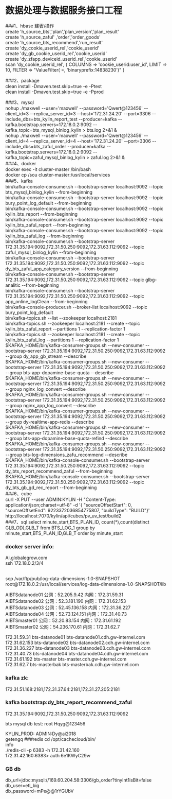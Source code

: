 # 数据处理与数据服务接口工程
###1、hbase 建表\操作<br>
	create 'h_source_bts','plan','plan_version','plan_result'<br>
	create 'h_source_zaful' ,'order','order_goods' <br>
	create 'h_source_bts_recommend','run_result'<br> 
	create 'dy_cookie_userid_rel','cookie_userid'<br> 
	create 'dy_gb_cookie_userid_rel','cookie_userid'<br> 
	create 'dy_zfapp_deviceid_userid_rel','cookie_userid'<br> 
	scan 'dy_cookie_userid_rel', { COLUMNS => 'cookie_userid:user_id', LIMIT => 10, FILTER => "ValueFilter( =, 'binaryprefix:14838230')" }<br>
	
###2、package<br>
    clean install -Dmaven.test.skip=true -e -Ptest<br>
    clean install -Dmaven.test.skip=true -e -Pprod<br>
    
###3、mysql<br>
  nohup ./maxwell --user='maxwell' --password='Qwert@123456' --client_id=3 --replica_server_id=3 --host='172.31.24.20' --port=3306 --include_dbs=bts_kylin_report_test   --producer=kafka --kafka.bootstrap.servers=172.18.0.2:9092 --kafka_topic=bts_mysql_binlog_kylin > bts.log 2>&1 & <br>
  nohup ./maxwell --user='maxwell' --password='Qwert@123456' --client_id=4 --replica_server_id=4 --host='172.31.24.20' --port=3306 --include_dbs=bts_zaful_order   --producer=kafka --kafka.bootstrap.servers=172.18.0.2:9092 --kafka_topic=zaful_mysql_binlog_kylin > zaful.log 2>&1 & <br>
###4、docker<br>
    docker exec -it cluster-master /bin/bash <br>
    docker cp /sou cluster-master:/usr/local/services <br>
###5、kafka<br>
    bin/kafka-console-consumer.sh --bootstrap-server localhost:9092 --topic bts_mysql_binlog_kylin --from-beginning <br>
    bin/kafka-console-consumer.sh --bootstrap-server localhost:9092 --topic bury_point_log_default --from-beginning <br>
    bin/kafka-console-consumer.sh --bootstrap-server localhost:9092 --topic kylin_bts_report --from-beginning <br>
    bin/kafka-console-consumer.sh --bootstrap-server localhost:9092 --topic kylin_bts_zaful_report --from-beginning <br>
    bin/kafka-console-consumer.sh --bootstrap-server localhost:9092 --topic kylin_bts_zaful_log --from-beginning <br>
    bin/kafka-console-consumer.sh --bootstrap-server 172.31.35.194:9092,172.31.50.250:9092,172.31.63.112:9092 --topic zaful_mysql_binlog_kylin --from-beginning <br>
    bin/kafka-console-consumer.sh --bootstrap-server 172.31.35.194:9092,172.31.50.250:9092,172.31.63.112:9092 --topic dy_bts_zaful_app_category_version --from-beginning <br>
    bin/kafka-console-consumer.sh --bootstrap-server 172.31.35.194:9092,172.31.50.250:9092,172.31.63.112:9092 --topic glbg-analitic --from-beginning <br>
    bin/kafka-console-consumer.sh --bootstrap-server 172.31.35.194:9092,172.31.50.250:9092,172.31.63.112:9092 --topic app_online_logClean --from-beginning <br>
    bin/kafka-console-producer.sh --broker-list localhost:9092 --topic bury_point_log_default <br>
    bin/kafka-topics.sh --list --zookeeper localhost:2181 <br>
    bin/kafka-topics.sh --zookeeper localhost:2181 --create --topic kylin_bts_zaful_report --partitions 1 --replication-factor 1 <br>
    bin/kafka-topics.sh --zookeeper localhost:2181 --create --topic kylin_bts_zaful_log --partitions 1 --replication-factor 1 <br>
    $KAFKA_HOME/bin/kafka-consumer-groups.sh --new-consumer --bootstrap-server 172.31.35.194:9092,172.31.50.250:9092,172.31.63.112:9092 --group dy_app_gb_stream --describe<br>
    $KAFKA_HOME/bin/kafka-consumer-groups.sh --new-consumer --bootstrap-server 172.31.35.194:9092,172.31.50.250:9092,172.31.63.112:9092 --group bts-app-dopamine-base-quota --describe<br>
    $KAFKA_HOME/bin/kafka-consumer-groups.sh --new-consumer --bootstrap-server 172.31.35.194:9092,172.31.50.250:9092,172.31.63.112:9092 --group nginx_log_convert --describe<br>
    $KAFKA_HOME/bin/kafka-consumer-groups.sh --new-consumer --bootstrap-server 172.31.35.194:9092,172.31.50.250:9092,172.31.63.112:9092 --group nginx_app_log_convert --describe<br>
    $KAFKA_HOME/bin/kafka-consumer-groups.sh --new-consumer --bootstrap-server 172.31.35.194:9092,172.31.50.250:9092,172.31.63.112:9092 --group dy-realtime-app-redis --describe<br>
    $KAFKA_HOME/bin/kafka-consumer-groups.sh --new-consumer --bootstrap-server 172.31.35.194:9092,172.31.50.250:9092,172.31.63.112:9092 --group bts-app-dopamine-base-quota-refind --describe<br>
    $KAFKA_HOME/bin/kafka-consumer-groups.sh --new-consumer --bootstrap-server 172.31.35.194:9092,172.31.50.250:9092,172.31.63.112:9092 --group bts-log-dimensions_zafu_recommend --describe<br>
    $KAFKA_HOME/bin/kafka-console-consumer.sh --bootstrap-server 172.31.35.194:9092,172.31.50.250:9092,172.31.63.112:9092 --topic dy_bts_report_recommend_zaful --from-beginning<br>
    $KAFKA_HOME/bin/kafka-console-consumer.sh --bootstrap-server 172.31.35.194:9092,172.31.50.250:9092,172.31.63.112:9092 --topic dy_bts_gb_gd_rec_report --from-beginning<br>
###6、cube <br>
curl -X PUT --user ADMIN:KYLIN -H "Content-Type: application/json;charset=utf-8" -d '{ "sourceOffsetStart": 0, "sourceOffsetEnd": 9223372036854775807, "buildType": "BUILD"}' http://localhost:7070/kylin/api/cubes/pv_uv_test/build2 <br>
###7、sql
select minute_start,BTS_PLAN_ID, count(*),count(distinct GLB_OD),GLB_T from BTS_LOG_1 group by minute_start,BTS_PLAN_ID,GLB_T order by minute_start <br>


### docker server info:<br>
Ai.globalegrow.com <br>
ssh 172.18.0.2/3/4 

<br>
scp /var/ftp/pub/log-data-dimensions-1.0-SNAPSHOT root@172.18.0.2:/usr/local/services/log-data-dimensions-1.0-SNAPSHOT/lib <br>

AIBTSdatanode01     公网：52.205.9.42                   内网：172.31.59.31 <br>
AIBTSdatanode02     公网：52.3.181.190                 内网：172.31.62.153  <br>
AIBTSdatanode03     公网：52.45.136.158               内网：172.31.36.227 <br>
AIBTSdatanode04     公网：52.73.124.151               内网：172.31.40.73 <br>
AIBTSmaster01         公网：52.20.83.154                 内网：172.31.61.192 <br>
AIBTSmaster02         公网：54.236.170.61               内网：172.31.62.7 <br>

172.31.59.31  bts-datanode01 bts-datanode01.cdh.gw-internel.com <br>
172.31.62.153 bts-datanode02 bts-datanode02.cdh.gw-internel.com <br>
172.31.36.227 bts-datanode03 bts-datanode03.cdh.gw-internel.com <br>
172.31.40.73  bts-datanode04 bts-datanode04.cdh.gw-internel.com <br>
172.31.61.192 bts-master     bts-master.cdh.gw-internel.com <br>
172.31.62.7   bts-masterbak  bts-masterbak.cdh.gw-internel.com <br>

### kafka zk:
172.31.51.168:2181,172.31.37.64:2181,172.31.27.205:2181 <br>
### kafka bootstrap:dy_bts_report_recommend_zaful
172.31.35.194:9092,172.31.50.250:9092,172.31.63.112:9092 <br>

bts mysql db test: root Hqyg@123456 <br>

KYLIN_PROD: ADMIN:Dy@ai2018<br>
getengq
###redis
cd /opt/cachecloud/bin/ <br>info<br>
./redis-cli -p 6383 -h 172.31.42.160<br>
172.31.42.160:6383> auth 6e1KWyC29w<br>

### GB db
db_url=jdbc:mysql://169.60.204.58:3306/gb_order?tinyInt1isBit=false<br>
db_user=etl_big<br>
db_password=mPe@@1rYGUbV<br>
